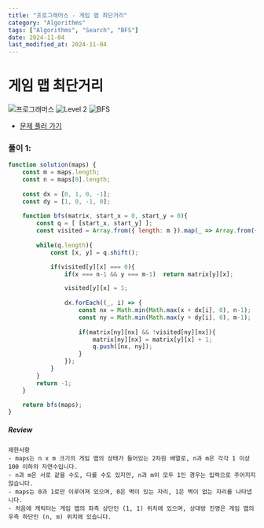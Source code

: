 ```yaml
---
title: "프로그래머스 - 게임 맵 최단거리"
category: "Algorithms"
tags: ["Algorithms", "Search", "BFS"]
date: 2024-11-04
last_modified_at: 2024-11-04
---
```


# 게임 맵 최단거리

<img src="https://img.shields.io/badge/-프로그래머스-1e2a3c" alt="프로그래머스"/> <img src="https://img.shields.io/badge/-Level 2-green" alt="Level 2"/> <img src="https://img.shields.io/badge/-BFS-mediumpurple" alt="BFS"/> 

- [문제 풀러 가기](https://school.programmers.co.kr/learn/courses/30/lessons/1844)

### 풀이 1:

```js
function solution(maps) {
    const m = maps.length;
    const n = maps[0].length;
    
    const dx = [0, 1, 0, -1];  
    const dy = [1, 0, -1, 0];  
    
    function bfs(matrix, start_x = 0, start_y = 0){
        const q = [ [start_x, start_y] ];
        const visited = Array.from({ length: m }).map(_ => Array.from({ length: n }).fill(0));  // 중복 방문 방지
        
        while(q.length){            
            const [x, y] = q.shift();

            if(visited[y][x] === 0){
                if(x === n-1 && y === m-1)  return matrix[y][x];

                visited[y][x] = 1;
            
                dx.forEach((_, i) => {
                    const nx = Math.min(Math.max(x + dx[i], 0), n-1);
                    const ny = Math.min(Math.max(y + dy[i], 0), m-1);
                    
                    if(matrix[ny][nx] && !visited[ny][nx]){
                        matrix[ny][nx] = matrix[y][x] + 1;
                        q.push([nx, ny]);
                    }
                });
            }
        }
        return -1;
    }

    return bfs(maps);
}
```

##### Review 

```
제한사항
- maps는 n x m 크기의 게임 맵의 상태가 들어있는 2차원 배열로, n과 m은 각각 1 이상 100 이하의 자연수입니다.
- n과 m은 서로 같을 수도, 다를 수도 있지만, n과 m이 모두 1인 경우는 입력으로 주어지지 않습니다.
- maps는 0과 1로만 이루어져 있으며, 0은 벽이 있는 자리, 1은 벽이 없는 자리를 나타냅니다.
- 처음에 캐릭터는 게임 맵의 좌측 상단인 (1, 1) 위치에 있으며, 상대방 진영은 게임 맵의 우측 하단인 (n, m) 위치에 있습니다.
```
